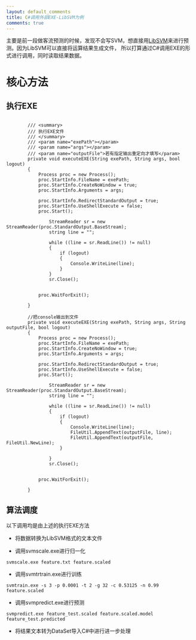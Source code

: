 ```yaml
---
layout: default_comments
title: C#调用外部EXE-LibSVM为例
comments: true
---
```



主要是前一段做客流预测的时候，发现不会写SVM，想直接用<a href= "http://baike.baidu.com/view/598089.htm">LibSVM</a>来进行预测。因为LibSVM可以直接将运算结果生成文件，
所以打算通过C#调用EXE的形式进行调用，同时读取结果数据。

# 核心方法

## 执行EXE

```CSharp

		/// <summary>
        /// 执行EXE文件
        /// </summary>
        /// <param name="exePath"></param>
        /// <param name="args"></param>
        /// <param name="outputFile">若有指定输出重定向才填写</param>
        private void executeEXE(String exePath, String args, bool logout)
        {
            Process proc = new Process();
            proc.StartInfo.FileName = exePath;
            proc.StartInfo.CreateNoWindow = true;
            proc.StartInfo.Arguments = args;

            proc.StartInfo.RedirectStandardOutput = true;
            proc.StartInfo.UseShellExecute = false;
            proc.Start();
            
                StreamReader sr = new StreamReader(proc.StandardOutput.BaseStream);
                string line = "";

                while ((line = sr.ReadLine()) != null)
                {
                    if (logout)
                    {
                        Console.WriteLine(line);
                    }
                }
                sr.Close();
            
            
            proc.WaitForExit();

        }
        
        //把console输出到文件
        private void executeEXE(String exePath, String args, String outputFile, bool logout)
        {
            Process proc = new Process();
            proc.StartInfo.FileName = exePath;
            proc.StartInfo.CreateNoWindow = true;
            proc.StartInfo.Arguments = args;

            proc.StartInfo.RedirectStandardOutput = true;
            proc.StartInfo.UseShellExecute = false;
            proc.Start();
            
                StreamReader sr = new StreamReader(proc.StandardOutput.BaseStream);
                string line = "";

                while ((line = sr.ReadLine()) != null)
                {
                    if (logout)
                    {
                        Console.WriteLine(line);
                        FileUtil.AppendText(outputFile, line);
                        FileUtil.AppendText(outputFile, FileUtil.NewLine);
                    }

                }
                sr.Close();
            
            
            proc.WaitForExit();
            
        }

```

## 算法调度

以下调用均是由上述的执行EXE方法

* 将数据转换为LibSVM格式的文本文件

* 调用svmscale.exe进行归一化

`svmscale.exe feature.txt feature.scaled`

* 调用svmtrtrain.exe进行训练

`svmtrain.exe -s 3 -p 0.0001 -t 2 -g 32 -c 0.53125 -n 0.99 feature.scaled`

* 调用svmpredict.exe进行预测

`svmpredict.exe feature_test.scaled feature.scaled.model feature_test.predicted`

* 将结果文本转为DataSet导入C#中进行进一步处理
